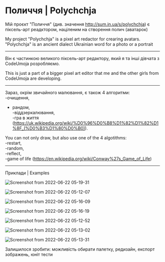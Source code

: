 # Поличчя | Polychchja <br>
Мій проєкт "Поличчя" (див. значення http://sum.in.ua/s/polychchja) є піксель-арт реадктором, націленим на створення полич (аватарок)<br>

My project "Polychchja" is a pixel art redactor for crearing avatars. "Polychchja" is an ancient dialect Ukrainian word for a photo or a portrait<br>

<hr>

Він є частинкою великого піксель-арт редактору, який я та інші дівчата з CodeUmoja розробляємо. <br>

This is just a part of a bigger pixel art editor that me and the other girls from CodeUmoja are developing. <br>

<hr>

Зараз, окрім звичайного малювання, є також 4 алгоритми:<br>
  -очищення, <br>
 - рандом, <br>
  -віддзеркалювання, <br> 
  -гра в життя (https://uk.wikipedia.org/wiki/%D0%96%D0%B8%D1%82%D1%82%D1%8F_(%D0%B3%D1%80%D0%B0)). <br>

You can not only draw, but also use one of the 4 algotithms: <br>
  -restart, <br>
  -random, <br>
  -reflect, <br>
  -game of life (https://en.wikipedia.org/wiki/Conway%27s_Game_of_Life)<br>
  
<hr>
Приклади | Examples<br>

![Screenshot from 2022-06-22 05-19-31](https://user-images.githubusercontent.com/90915275/174929297-19d80595-25d0-4f04-8b0d-4ebacdbfe2a0.png)

![Screenshot from 2022-06-22 05-12-07](https://user-images.githubusercontent.com/90915275/174928649-0d8f92e7-29e9-4a6f-a4c2-f02735434844.png)

![Screenshot from 2022-06-22 05-16-09](https://user-images.githubusercontent.com/90915275/174929486-a81b38c7-5123-45a9-bae0-638f4ba3aeb3.png)

![Screenshot from 2022-06-22 05-16-19](https://user-images.githubusercontent.com/90915275/174929505-981235f0-6590-40f8-a22c-06e2f56518b0.png)

![Screenshot from 2022-06-22 05-12-52](https://user-images.githubusercontent.com/90915275/174928673-3d17469a-db45-49cb-b446-f69357248c5e.png)

![Screenshot from 2022-06-22 05-13-02](https://user-images.githubusercontent.com/90915275/174928725-4c424cc9-6046-4146-81b7-c3dbad0b3eca.png)

![Screenshot from 2022-06-22 05-13-31](https://user-images.githubusercontent.com/90915275/174928744-18b4a94c-07a3-4dbf-99a7-cd7381e04b9e.png)

Залишилося зробити: можливість обирати палетку, редизайн, експорт зображень, юніт тести 
